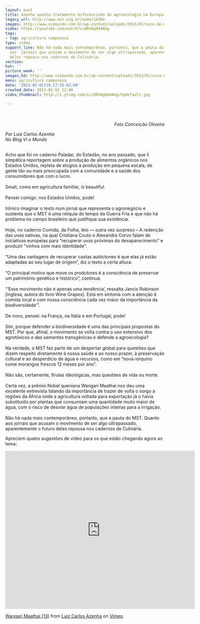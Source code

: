 ```yaml
---
layout: post
title: Azenha aponta tratamento diferenciado da agroecologia na Europa e no MST
legacy_url: http://www.mst.org.br/node/14364
images: http://www.viomundo.com.br/wp-content/uploads/2013/01/suco-de-uva-1-e1359585880534.jpg
video: https://youtube.com/watch?v=8RVAgD44AGg
tags:
- tag: agricultura camponesa
type: video
support_line: Não há nada mais contemporâneo, portanto, que a pauta do MST. Quanto
  aos  jornais que acusam o movimento de ser algo ultrapassado, aparentemente o  futuro
  deles repousa nos cadernos de Culinária.
section: 
hat: ''
picture_week: ''
images_hd: http://www.viomundo.com.br/wp-content/uploads/2013/01/suco-de-uva-1-e1359585880534.jpg
menu: agricultura camponesa
date: '2013-02-01T19:17:35-02:00'
created_date: 2013-02-01 12:00
video_thumbnail: http://i.ytimg.com/vi/8RVAgD44AGg/hqdefault.jpg

---
```

<p>&nbsp;<img src="http://www.viomundo.com.br/wp-content/uploads/2013/01/suco-de-uva-1-e1359585880534.jpg" alt="" align="absMiddle" hspace="10" vspace="10"></p><p style="text-align: right;"><em>Foto Conceição Oliveira<br></em></p><p><em>Por Luiz Carlos Azenha<br>No Blog Vi o Mundo<br></em></p><p><br>Acho que foi no caderno Paladar, do Estadão, no ano passado, que li simpática reportagem sobre a produção de alimentos orgânicos nos Estados Unidos, repleta de elogios à produção em pequena escala, de gente tão ou mais preocupada com a comunidade e a saúde dos consumidores que com o lucro.<br><br>Small, como em agricultura familiar, is beautiful.<br><br>Pensei comigo: nos Estados Unidos, pode!<br><br>Irônico imaginar o texto num jornal que representa o agronegócio e sustenta que o MST é uma relíquia do tempo da Guerra Fria e que não há problema no campo brasileiro que justifique sua existência.<br><br>Hoje, no caderno Comida, da Folha, leio — outra vez surpreso – A redenção das uvas nativas, na qual Cristiana Couto e Alexandra Corvo falam de iniciativas europeias para “recuperar uvas próximas do desaparecimento” e produzir “vinhos com mais identidade”.<br><br>“Uma das vantagens de recuperar castas autóctones é que elas já estão adaptadas ao seu lugar de origem”, diz o texto a certa altura.<br><br>“O principal motivo que move os produtores é a consciência de preservar um patrimônio genético e histórico”, continua.<br><br>“‘Esse movimento não é apenas uma tendência’, ressalta Jancis Robinson [inglesa, autora do livro Wine Grapes]. Está em sintonia com a atenção à comida local e com nossa consciência cada vez maior da importância da biodiversidade’”.<br><br>De novo, pensei: na França, na Itália e em Portugal, pode!<br><br>Sim, porque defender a biodiversidade é uma das principais propostas do MST. Por que, afinal, o movimento se volta contra o uso extensivo dos agrotóxicos e das sementes transgênicas e defende a agroecologia?<br><br>Na verdade, o MST faz parte de um despertar global para questões que dizem respeito diretamente à nossa saúde e ao nosso prazer, à preservação cultural e ao desperdício de água e recursos, como em “nova-iorquino come morangos frescos 12 meses por ano”.<br><br>Não são, certamente, firulas ideológicas, mas questões de vida ou morte.<br><br>Certa vez, a prêmio Nobel queniana Wangari Maathai nos deu uma excelente entrevista falando da importância de trazer de volta o sorgo a regiões da África onde a agricultura voltada para exportação já o havia substituído por plantas que consumiam uma quantidade muito maior de água, com o risco de desviar água de populações inteiras para a irrigação.<br><br>Não há nada mais contemporâneo, portanto, que a pauta do MST. Quanto aos jornais que acusam o movimento de ser algo ultrapassado, aparentemente o futuro deles repousa nos cadernos de Culinária.</p><p>Apreciem quatro sugestões de vídeo para os que estão chegando agora ao tema:</p><p><object data="http://www.youtube.com/v/EqRbKZr_WF4&amp;feature" type="application/x-shockwave-flash" height="500" width="600"><param name="src" value="http://www.youtube.com/v/EqRbKZr_WF4&amp;feature"></object></p><p><object data="http://www.youtube.com/v/gE_yIfkR88M&amp;feature" type="application/x-shockwave-flash" height="500" width="600"><param name="src" value="http://www.youtube.com/v/gE_yIfkR88M&amp;feature"></object></p><p><object data="http://www.youtube.com/v/8RVAgD44AGg&amp;feature" type="application/x-shockwave-flash" height="500" width="600"><param name="src" value="http://www.youtube.com/v/8RVAgD44AGg&amp;feature"></object></p>  <p><iframe src="http://player.vimeo.com/video/55611271" webkitallowfullscreen="" mozallowfullscreen="" allowfullscreen="" frameborder="0" height="500" width="600"></iframe></p><p><a href="http://vimeo.com/55611271">Wangari Maathai (13)</a> from <a href="http://vimeo.com/user2829653">Luiz Carlos Azenha</a> on <a href="http://vimeo.com">Vimeo</a>.</p>
